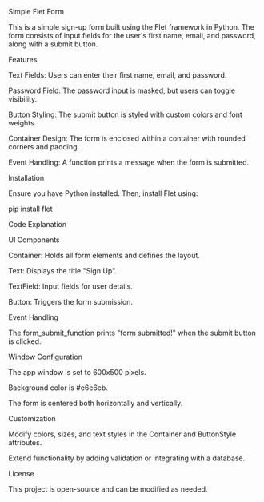 Simple Flet Form

This is a simple sign-up form built using the Flet framework in Python. The form consists of input fields for the user's first name, email, and password, along with a submit button.

Features

Text Fields: Users can enter their first name, email, and password.

Password Field: The password input is masked, but users can toggle visibility.

Button Styling: The submit button is styled with custom colors and font weights.

Container Design: The form is enclosed within a container with rounded corners and padding.

Event Handling: A function prints a message when the form is submitted.

Installation

Ensure you have Python installed. Then, install Flet using:

pip install flet

Code Explanation

UI Components

Container: Holds all form elements and defines the layout.

Text: Displays the title "Sign Up".

TextField: Input fields for user details.

Button: Triggers the form submission.

Event Handling

The form_submit_function prints "form submitted!" when the submit button is clicked.

Window Configuration

The app window is set to 600x500 pixels.

Background color is #e6e6eb.

The form is centered both horizontally and vertically.

Customization

Modify colors, sizes, and text styles in the Container and ButtonStyle attributes.

Extend functionality by adding validation or integrating with a database.

License

This project is open-source and can be modified as needed.
